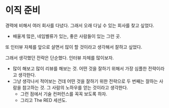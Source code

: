 # 이직 준비

경력에 비해서 여러 회사를 다녔다. 그래서 오래 다닐 수 있는 회사를 찾고 싶었다. 

- 배울게 많은, 네임벨류가 있는, 좋은 사람들이 있는 그런 곳.

또 인터뷰 자체를 앞으로 살면서 많이 할 것이라고 생각해서 잘하고 싶었다.

그래서 생각했던 전략은 단순했다. 인터뷰 자체를 많이보자.

- 많이 해보고 많이 리뷰를 해보는 것. 어떤 것을 잘하기 위해서 가장 심플한 전략이라고 생각한다.
- 그냥 생각나서 적어보는 건데 어떤 것을 잘하기 위한 전략으로 두 번째는 잘하는 사람을 참고하는 것. 그 사람의 노하우를 얻는 것이라고 생각한다.
    - 그런 점에서 기술 컨퍼런스를 꼭꼭 보도록 하자.
    - 그리고 The RED 세션도.